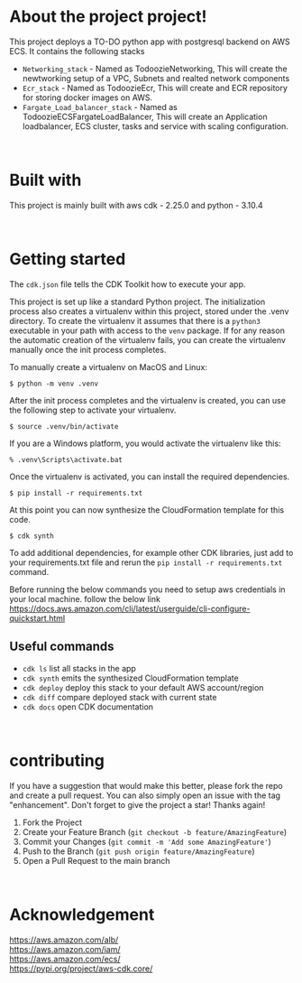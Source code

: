 
# About the project project!

This project deploys a TO-DO python app with postgresql backend on AWS ECS. It contains the following stacks
* `Networking_stack` - Named as TodoozieNetworking, This will create the newtworking setup of a VPC, Subnets and realted network components
* `Ecr_stack` - Named as TodoozieEcr, This will create and ECR repository for storing docker images on AWS.
* `Fargate_Load_balancer_stack` - Named as TodoozieECSFargateLoadBalancer, This will create an Application loadbalancer, ECS cluster, tasks and service with scaling  configuration.

&nbsp;

# Built with
This project is mainly built with aws cdk - 2.25.0 and  python - 3.10.4</br>


&nbsp;

# Getting started
The `cdk.json` file tells the CDK Toolkit how to execute your app.

This project is set up like a standard Python project.  The initialization process also creates
a virtualenv within this project, stored under the .venv directory.  To create the virtualenv
it assumes that there is a `python3` executable in your path with access to the `venv` package.
If for any reason the automatic creation of the virtualenv fails, you can create the virtualenv
manually once the init process completes.

To manually create a virtualenv on MacOS and Linux:

```
$ python -m venv .venv
```

After the init process completes and the virtualenv is created, you can use the following
step to activate your virtualenv.

```
$ source .venv/bin/activate
```

If you are a Windows platform, you would activate the virtualenv like this:

```
% .venv\Scripts\activate.bat
```

Once the virtualenv is activated, you can install the required dependencies.

```
$ pip install -r requirements.txt
```

At this point you can now synthesize the CloudFormation template for this code.

```
$ cdk synth
```


To add additional dependencies, for example other CDK libraries, just add to
your requirements.txt file and rerun the `pip install -r requirements.txt`
command.

Before running the below commands you need to setup aws credentials in your local machine. follow the below link
 https://docs.aws.amazon.com/cli/latest/userguide/cli-configure-quickstart.html

## Useful commands

 * `cdk ls`          list all stacks in the app
 * `cdk synth`       emits the synthesized CloudFormation template
 * `cdk deploy`      deploy this stack to your default AWS account/region
 * `cdk diff`        compare deployed stack with current state
 * `cdk docs`        open CDK documentation

&nbsp;
# contributing
If you have a suggestion that would make this better, please fork the repo and create a pull request. You can also simply open an issue with the tag "enhancement". Don't forget to give the project a star! Thanks again!

1. Fork the Project
2. Create your Feature Branch (`git checkout -b feature/AmazingFeature`)
3. Commit your Changes (`git commit -m 'Add some AmazingFeature'`)
4. Push to the Branch (`git push origin feature/AmazingFeature`)
5. Open a Pull Request to the main branch

&nbsp;

# Acknowledgement
https://aws.amazon.com/alb/ </br>
https://aws.amazon.com/iam/ </br>
https://aws.amazon.com/ecs/</br>
https://pypi.org/project/aws-cdk.core/

